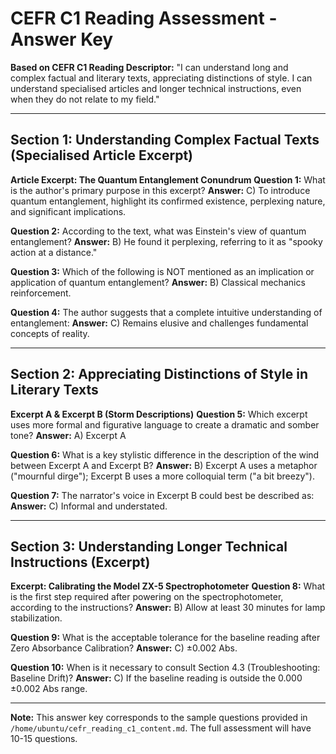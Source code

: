 # CEFR C1 Reading Assessment - Answer Key

**Based on CEFR C1 Reading Descriptor:** "I can understand long and complex factual and literary texts, appreciating distinctions of style. I can understand specialised articles and longer technical instructions, even when they do not relate to my field."

---

## Section 1: Understanding Complex Factual Texts (Specialised Article Excerpt)

**Article Excerpt: The Quantum Entanglement Conundrum**
**Question 1:** What is the author's primary purpose in this excerpt?
   **Answer:** C) To introduce quantum entanglement, highlight its confirmed existence, perplexing nature, and significant implications.

**Question 2:** According to the text, what was Einstein's view of quantum entanglement?
   **Answer:** B) He found it perplexing, referring to it as "spooky action at a distance."

**Question 3:** Which of the following is NOT mentioned as an implication or application of quantum entanglement?
   **Answer:** B) Classical mechanics reinforcement.

**Question 4:** The author suggests that a complete intuitive understanding of entanglement:
   **Answer:** C) Remains elusive and challenges fundamental concepts of reality.

---

## Section 2: Appreciating Distinctions of Style in Literary Texts

**Excerpt A & Excerpt B (Storm Descriptions)**
**Question 5:** Which excerpt uses more formal and figurative language to create a dramatic and somber tone?
   **Answer:** A) Excerpt A

**Question 6:** What is a key stylistic difference in the description of the wind between Excerpt A and Excerpt B?
   **Answer:** B) Excerpt A uses a metaphor ("mournful dirge"); Excerpt B uses a more colloquial term ("a bit breezy").

**Question 7:** The narrator's voice in Excerpt B could best be described as:
   **Answer:** C) Informal and understated.

---

## Section 3: Understanding Longer Technical Instructions (Excerpt)

**Excerpt: Calibrating the Model ZX-5 Spectrophotometer**
**Question 8:** What is the first step required after powering on the spectrophotometer, according to the instructions?
   **Answer:** B) Allow at least 30 minutes for lamp stabilization.

**Question 9:** What is the acceptable tolerance for the baseline reading after Zero Absorbance Calibration?
   **Answer:** C) ±0.002 Abs.

**Question 10:** When is it necessary to consult Section 4.3 (Troubleshooting: Baseline Drift)?
    **Answer:** C) If the baseline reading is outside the 0.000 ±0.002 Abs range.

---

**Note:** This answer key corresponds to the sample questions provided in `/home/ubuntu/cefr_reading_c1_content.md`. The full assessment will have 10-15 questions.


